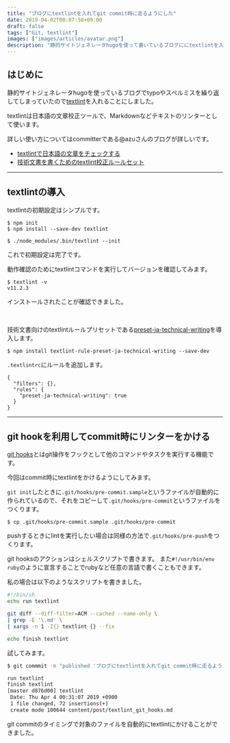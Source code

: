 ```yaml
---
title: "ブログにtextlintを入れてgit commit時に走るようにした"
date: 2019-04-02T00:07:58+09:00
draft: false
tags: ["Git, textlint"]
images: ["images/articles/avatar.png"]
description: "静的サイトジェネレータhugoを使って書いているブログににtextlintを入れました。git hookを使うことで、git commitやgit push時に自動でリンターをかけて文章のチェックを行うことができます。"
---
```

## はじめに

静的サイトジェネレータhugoを使っているブログでtypoやスペルミスを繰り返してしまっていたので[textlint](https://github.com/textlint/textlint)を入れることにしました。

textlintは日本語の文章校正ツールで、Markdownなどテキストのリンターとして使います。

詳しい使い方についてはcommitterである@azuさんのブログが詳しいです。

- [textlintで日本語の文章をチェックする](https://efcl.info/2015/09/10/introduce-textlint/)
- [技術文書を書くためのtextlint校正ルールセット](https://efcl.info/2016/07/13/textlint-rule-preset-ja-technical-writing/)

***

## textlintの導入

textlintの初期設定はシンプルです。

```
$ npm init
$ npm install --save-dev textlint

$ ./node_modules/.bin/textlint --init
```

これで初期設定は完了です。

動作確認のためにtextlintコマンドを実行してバージョンを確認してみます。

```
$ textlint -v
v11.2.3
```

インストールされたことが確認できました。

<br>

技術文書向けのtextlintルールプリセットである[preset-ja-technical-writing](https://github.com/textlint-ja/textlint-rule-preset-ja-technical-writing)を導入します。

```shell
$ npm install textlint-rule-preset-ja-technical-writing --save-dev
```

`.textlintrc`にルールを追加します。

```shell
{
  "filters": {},
  "rules": {
    "preset-ja-technical-writing": true
  }
}
```

***

## git hookを利用してcommit時にリンターをかける
[git hooks](https://git-scm.com/book/ja/v2/Git-%E3%81%AE%E3%82%AB%E3%82%B9%E3%82%BF%E3%83%9E%E3%82%A4%E3%82%BA-Git-%E3%83%95%E3%83%83%E3%82%AF)とはgit操作をフックとして他のコマンドやタスクを実行する機能です。

今回はcommit時にtextlintをかけるようにしてみます。

`git init`したときに`.git/hooks/pre-commit.sample`というファイルが自動的に作られているので、それをコピーして`.git/hooks/pre-commit`というファイルをつくります。

```
$ cp .git/hooks/pre-commit.sample .git/hooks/pre-commit
```

pushするときにlintを実行したい場合は同様の方法で`.git/hooks/pre-push`をつくります。

git hooksのアクションはシェルスクリプトで書きます。
また`#!/usr/bin/env ruby`のように宣言することでrubyなど任意の言語で書くこともできます。

私の場合は以下のようなスクリプトを書きました。

```sh
#!/bin/sh
echo run textlint

git diff --diff-filter=ACM --cached --name-only \
| grep -E '\.md' \
| xargs -n 1 -I{} textlint {} --fix

echo finish textlint
```

試してみます。

```sh
$ git commmit -m "published 'ブログにtextlintを入れてgit commit時に走るようにした'"

run textlint
finish textlint
[master d876d00] textlint
 Date: Thu Apr 4 00:31:07 2019 +0900
 1 file changed, 72 insertions(+)
 create mode 100644 content/post/textlint_git_hooks.md
```

git commitのタイミングで対象のファイルを自動的にtextlintにかけることができました。
